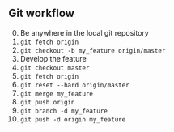 ## Git workflow

0. Be anywhere in the local git repository
1. `git fetch origin`
2. `git checkout -b my_feature origin/master`
3. Develop the feature
4. `git checkout master`
5. `git fetch origin`
6. `git reset --hard origin/master`
7. `git merge my_feature`
8. `git push origin`
9. `git branch -d my_feature`
10. `git push -d origin my_feature`